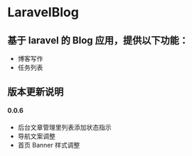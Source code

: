 LaravelBlog
====

基于 laravel 的 Blog 应用，提供以下功能：
----

- 博客写作
- 任务列表

版本更新说明
----

#### 0.0.6

- 后台文章管理里列表添加状态指示
- 导航文案调整
- 首页 Banner 样式调整

